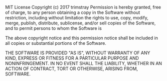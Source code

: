 MIT License
Copyright (c) 2017 trimstray
Permission is hereby granted, free of charge, to any person obtaining a copy
in the Software without restriction, including without limitation the rights
to use, copy, modify, merge, publish, distribute, sublicense, and/or sell
copies of the Software, and to permit persons to whom the Software is

The above copyright notice and this permission notice shall be included in all
copies or substantial portions of the Software.

THE SOFTWARE IS PROVIDED "AS IS", WITHOUT WARRANTY OF ANY KIND, EXPRESS OR
FITNESS FOR A PARTICULAR PURPOSE AND NONINFRINGEMENT. IN NO EVENT SHALL THE
LIABILITY, WHETHER IN AN ACTION OF CONTRACT, TORT OR OTHERWISE, ARISING FROM,
SOFTWARE.
